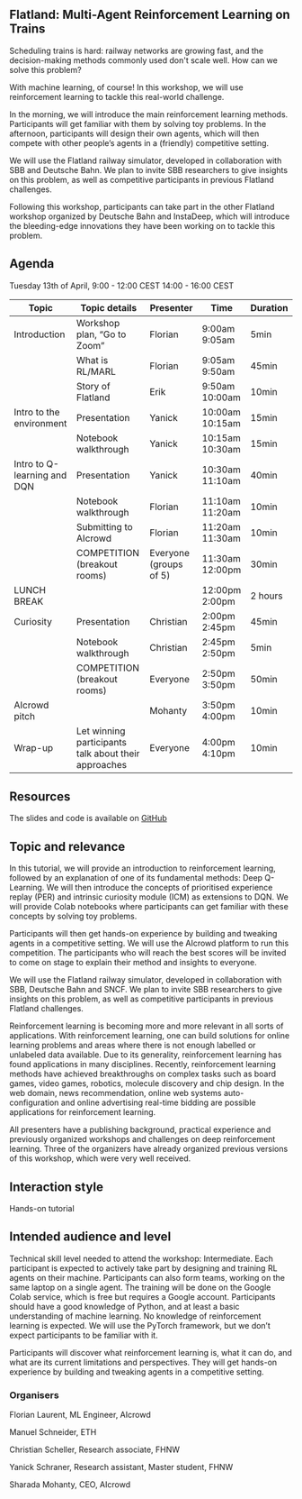 ## Flatland: Multi-Agent Reinforcement Learning on Trains
Scheduling trains is hard: railway networks are growing fast, and the decision-making methods commonly used don't scale well. How can we solve this problem?

With machine learning, of course! In this workshop, we will use reinforcement learning to tackle this real-world challenge.

In the morning, we will introduce the main reinforcement learning methods. Participants will get familiar with them by solving toy problems. In the afternoon, participants will design their own agents, which will then compete with other people’s agents in a (friendly) competitive setting.

We will use the Flatland railway simulator, developed in collaboration with SBB and Deutsche Bahn. We plan to invite SBB researchers to give insights on this problem, as well as competitive participants in previous Flatland challenges.

Following this workshop, participants can take part in the other Flatland workshop organized by Deutsche Bahn and InstaDeep, which will introduce the bleeding-edge innovations they have been working on to tackle this problem.

## Agenda
Tuesday 13th of April, 9:00 - 12:00 CEST 14:00 - 16:00 CEST


| Topic                       | Topic details                                        | Presenter               | Time            | Duration |
|-----------------------------|------------------------------------------------------|-------------------------|-----------------|----------|
| Introduction                | Workshop plan, “Go to Zoom”                          | Florian                 | 9:00am 9:05am   | 5min     |
|                             | What is RL/MARL                                      | Florian                 | 9:05am 9:50am   | 45min    |
|                             | Story of Flatland                                    | Erik                    | 9:50am 10:00am  | 10min    |
| Intro to the environment    | Presentation                                         | Yanick                  | 10:00am 10:15am | 15min    |
|                             | Notebook walkthrough                                 | Yanick                  | 10:15am 10:30am | 15min    |
| Intro to Q-learning and DQN | Presentation                                         | Yanick                  | 10:30am 11:10am | 40min    |
|                             | Notebook walkthrough                                 | Florian                 | 11:10am 11:20am | 10min    |
|                             | Submitting to AIcrowd                                | Florian                 | 11:20am 11:30am | 10min    |
|                             | COMPETITION (breakout rooms)                         | Everyone  (groups of 5) | 11:30am 12:00pm | 30min    |
| LUNCH BREAK                 |                                                      |                         | 12:00pm 2:00pm  | 2 hours  |
| Curiosity                   | Presentation                                         | Christian               | 2:00pm 2:45pm   | 45min    |
|                             | Notebook walkthrough                                 | Christian               | 2:45pm 2:50pm   | 5min     |
|                             | COMPETITION  (breakout rooms)                        | Everyone                | 2:50pm 3:50pm   | 50min    |
| AIcrowd pitch               |                                                      | Mohanty                 | 3:50pm 4:00pm   | 10min    |
| Wrap-up                     | Let winning participants talk about their approaches | Everyone                | 4:00pm 4:10pm   | 10min    |


## Resources
The slides and code is available on [GitHub](https://github.com/YanickSchraner/rl-on-trains-workshop)

## Topic and relevance
In this tutorial, we will provide an introduction to reinforcement learning, followed by an explanation of one of its fundamental methods: Deep Q-Learning. We will then introduce the concepts of prioritised experience replay (PER) and intrinsic curiosity module (ICM) as extensions to DQN. We will provide Colab notebooks where participants can get familiar with these concepts by solving toy problems.

Participants will then get hands-on experience by building and tweaking agents in a competitive setting. We will use the AIcrowd platform to run this competition. The participants who will reach the best scores will be invited to come on stage to explain their method and insights to everyone.

We will use the Flatland railway simulator, developed in collaboration with SBB, Deutsche Bahn and SNCF. We plan to invite SBB researchers to give insights on this problem, as well as competitive participants in previous Flatland challenges.

Reinforcement learning is becoming more and more relevant in all sorts of applications. With reinforcement learning, one can build solutions for online learning problems and areas where there is not enough labelled or unlabeled data available. Due to its generality, reinforcement learning has found applications in many disciplines. Recently, reinforcement learning methods have achieved breakthroughs on complex tasks such as board games, video games, robotics, molecule discovery and chip design. In the web domain, news recommendation, online web systems auto-configuration and online advertising real-time bidding are possible applications for reinforcement learning.

All presenters have a publishing background, practical experience and previously organized workshops and challenges on deep reinforcement learning. Three of the organizers have already organized previous versions of this workshop, which were very well received.

## Interaction style
Hands-on tutorial

## Intended audience and level
Technical skill level needed to attend the workshop: Intermediate.
Each participant is expected to actively take part by designing and training RL agents on their machine. Participants can also form teams, working on the same laptop on a single agent.
The training will be done on the Google Colab service, which is free but requires a Google account.
Participants should have a good knowledge of Python, and at least a basic understanding of machine learning.
No knowledge of reinforcement learning is expected. We will use the PyTorch framework, but we don’t expect participants to be familiar with it.

Participants will discover what reinforcement learning is, what it can do, and what are its current limitations and perspectives. They will get hands-on experience by building and tweaking agents in a competitive setting. 


### Organisers
Florian Laurent, ML Engineer, AIcrowd

Manuel Schneider, ETH

Christian Scheller, Research associate, FHNW

Yanick Schraner, Research assistant, Master student, FHNW

Sharada Mohanty, CEO, AIcrowd
